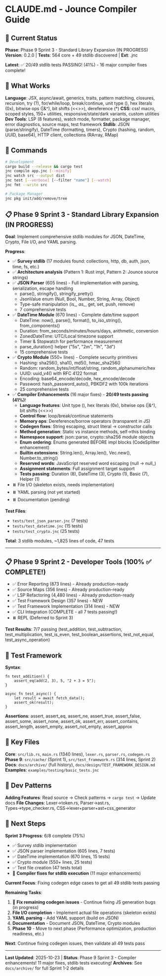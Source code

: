 # CLAUDE.md - Jounce Compiler Guide

## 📌 Current Status

**Phase**: Phase 9 Sprint 3 - Standard Library Expansion (IN PROGRESS)
**Version**: 0.2.0 | **Tests**: 564 core + 49 stdlib discovered | **Ext**: .jnc

**Latest**: ✅ 20/49 stdlib tests PASSING! (41%) - 16 major compiler fixes complete!

## 🎯 What Works

**Language**: JSX, async/await, generics, traits, pattern matching, closures, recursion, try (?), for/while/loop, break/continue, unit type (), hex literals (0x), bitwise ops (|&^), bit shifts (<<>>), dereference (*)
**CSS**: css! macro, scoped styles, 150+ utilities, responsive/state/dark variants, custom utilities
**Dev Tools**: LSP (8 features), watch mode, formatter, package manager, error diagnostics, source maps, test framework
**Stdlib**: JSON (parse/stringify), DateTime (formatting, timers), Crypto (hashing, random, UUID, base64), HTTP client, collections (RArray, RMap)

## 🚀 Commands

```bash
# Development
cargo build --release && cargo test
jnc compile app.jnc [--minify]
jnc watch src --output dist
jnc test [--verbose] [--filter "name"] [--watch]
jnc fmt --write src

# Package Manager
jnc pkg init/add/remove/tree
```

## 📋 Phase 9 Sprint 3 - Standard Library Expansion (IN PROGRESS)

**Goal**: Implement comprehensive stdlib modules for JSON, DateTime, Crypto, File I/O, and YAML parsing.

**Progress**:
- ✅ **Survey stdlib** (17 modules found: collections, http, db, auth, json, time, fs, etc.)
- ✅ **Architecture analysis** (Pattern 1: Rust impl, Pattern 2: Jounce source strings)
- ✅ **JSON Parser** (605 lines) - Full implementation with parsing, serialization, escape handling
  - parse(), stringify(), stringify_pretty()
  - JsonValue enum (Null, Bool, Number, String, Array, Object)
  - Type-safe manipulation (is_*, as_*, get, set, push, remove)
  - 7 comprehensive tests
- ✅ **DateTime Module** (670 lines) - Complete date/time support
  - DateTime: now(), parse(), format(), to_iso_string(), from_components()
  - Duration: from_seconds/minutes/hours/days, arithmetic, conversion
  - ZonedDateTime: UTC/Local timezone support
  - Timer & Stopwatch for performance measurement
  - parse_duration() helper ("5s", "2m", "1h", "3d")
  - 15 comprehensive tests
- ✅ **Crypto Module** (550+ lines) - Complete security primitives
  - Hashing: sha256(), sha1(), md5(), hmac_sha256()
  - Random: random_bytes/int/float/string, random_alphanumeric/hex
  - UUID: uuid_v4() with RFC 4122 format
  - Encoding: base64_encode/decode, hex_encode/decode
  - Password: hash_password_auto(), PBKDF2 with 100k iterations
  - 25 comprehensive tests
- ✅ **Compiler Enhancements** (16 major fixes) - **20/49 tests passing (41%)**!
  - **Language features**: Unit type (), hex literals (0x), bitwise ops (|&^), bit shifts (<<>>)
  - **Control flow**: loop/break/continue statements
  - **Memory ops**: Dereference/borrow operators (transparent in JS)
  - **Codegen fixes**: String escaping, struct literal → constructor calls
  - **Method generation**: Static vs instance methods, self→this binding
  - **Namespace support**: json::parse, crypto::sha256 module objects
  - **Enum ordering**: Enums generated BEFORE impl blocks (CodeSplitter enhancement)
  - **Builtin extensions**: String.len(), Array.len(), Vec.new(), Number.to_string()
  - **Reserved words**: JavaScript reserved word escaping (null → null_)
  - **Assignment statements**: Full assignment target support
  - **Tests passing**: Duration (8), DateTime (3), Crypto (1), Basic (7), Helper (1)
- ⏸️ File I/O (skeleton exists, needs implementation)
- ⏸️ YAML parsing (not yet started)
- ⏸️ Documentation (pending)

**Test Files**:
- `tests/test_json_parser.jnc` (7 tests)
- `tests/test_datetime.jnc` (15 tests)
- `tests/test_crypto.jnc` (25 tests)

**Total**: 3 stdlib modules, ~1,825 lines of code, 47 tests

---

## 📋 Phase 9 Sprint 2 - Developer Tools (100% ✅ COMPLETE!)

- ✅ Error Reporting (873 lines) - Already production-ready
- ✅ Source Maps (356 lines) - Already production-ready
- ✅ LSP Refactoring (4,480 lines) - Already production-ready
- ✅ Test Framework Design (357 lines) - NEW
- ✅ Test Framework Implementation (314 lines) - NEW
- ✅ CLI Integration (COMPLETE - all 7 tests passing!)
- ⏸️ REPL (Deferred to Sprint 3)

**Test Results**: 7/7 passing (test_addition, test_subtraction, test_multiplication, test_is_even, test_boolean_assertions, test_not_equal, test_async_operation)

## 🧪 Test Framework

**Syntax**:
```jounce
fn test_addition() {
    assert_eq(add(2, 3), 5, "2 + 3 = 5");
}

async fn test_async() {
    let result = await fetch_data();
    assert_ok(result);
}
```

**Assertions**: assert, assert_eq, assert_ne, assert_true, assert_false, assert_some, assert_none, assert_ok, assert_err, assert_contains, assert_length, assert_empty, assert_not_empty, assert_approx

## 📂 Key Files

**Core**: `src/lib.rs`, `main.rs` (1340 lines), `lexer.rs`, `parser.rs`, `codegen.rs`
**Phase 9**: `src/cache/` (Sprint 1), `src/test_framework.rs` (314 lines, Sprint 2)
**Docs**: `docs/archive/` (full history), `docs/design/TEST_FRAMEWORK_DESIGN.md`
**Examples**: `examples/testing/basic_tests.jnc`

## 🔧 Dev Patterns

**Adding Features**: Read source → Check patterns → `cargo test` → Update docs
**File Changes**: Lexer→token.rs, Parser→ast.rs, Types→type_checker.rs, CSS→lexer+parser+ast+css_generator

## 🎯 Next Steps

**Sprint 3 Progress**: 6/8 complete (75%)
- ✅ Survey stdlib implementation
- ✅ JSON parser implementation (605 lines, 7 tests)
- ✅ DateTime implementation (670 lines, 15 tests)
- ✅ Crypto module (550+ lines, 25 tests)
- ✅ Test file creation (47 tests total)
- 🔄 **Compiler fixes for stdlib execution** (11 major enhancements)

**Current Focus**: Fixing codegen edge cases to get all 49 stdlib tests passing

**Remaining Tasks**:
1. 🔄 **Fix remaining codegen issues** - Continue fixing JS generation bugs (in progress)
2. **File I/O completion** - Implement actual file operations (skeleton exists)
3. **YAML parsing** - Add YAML support (build on JSON)
4. **Documentation** - Document JSON, DateTime, Crypto modules
5. **Phase 10** - Move to next phase (Performance optimization, production readiness, etc.)

**Next**: Continue fixing codegen issues, then validate all 49 tests pass

---

**Last Updated**: 2025-10-23 | **Status**: Phase 9 Sprint 3 - Compiler enhancements! 11 major fixes, stdlib tests executing!
**Archives**: See `docs/archive/` for full Sprint 1-2 details
